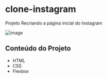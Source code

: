 # clone-instagram

Projeto Recriando a página inicial do Instagram

![image](https://user-images.githubusercontent.com/92927449/173116274-0d6f3feb-9322-40e2-8791-fe34a2ebee2d.png)

## Conteúdo do Projeto

- HTML
- CSS
- Flexbox
